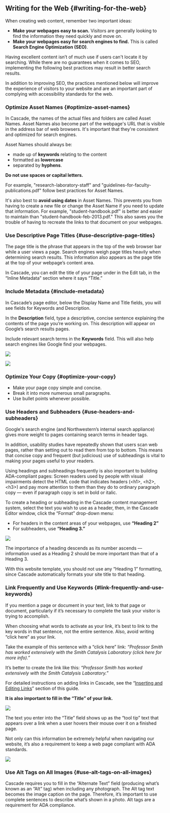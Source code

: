 ## Writing for the Web {#writing-for-the-web}

When creating web content, remember two important ideas:

* **Make your webpages easy to scan.** Visitors are generally looking to find the information they need quickly and move on.
* **Make your webpages easy for search engines to find.** This is called **Search Engine Optimization \(SEO\)**.

Having excellent content isn’t of much use if users can't locate it by searching. While there are no guarantees when it comes to SEO, implementing the following best practices may result in better search results.

In addition to improving SEO, the practices mentioned below will improve the experience of visitors to your website and are an important part of complying with accessibility standards for the web.

### Optimize Asset Names {#optimize-asset-names}

In Cascade, the names of the actual files and folders are called Asset Names. Asset Names also become part of the webpage's URL that is visible in the address bar of web browsers. It's important that they're consistent and optimized for search engines.

Asset Names should always be:

* made up of **keywords** relating to the content
* formatted as **lowercase**
* separated by **hyphens**.

**Do not use spaces or capital letters.**

For example, "research-laboratory-staff" and "guidelines-for-faculty-publications.pdf" follow best practices for Asset Names.

It's also best to **avoid using dates** in Asset Names. This prevents you from having to create a new file or change the Asset Name if you need to update that information. For example, "student-handbook.pdf" is better and easier to maintain than "student-handbook-feb-2013.pdf." This also saves you the trouble of having to recreate the links to that document on your webpages.

### Use Descriptive Page Titles {#use-descriptive-page-titles}

The page title is the phrase that appears in the top of the web browser bar while a user views a page. Search engines weigh page titles heavily when determining search results. This information also appears as the page title at the top of your webpage’s content area.

In Cascade, you can edit the title of your page under in the Edit tab, in the “Inline Metadata” section where it says “Title.”

### Include Metadata {#include-metadata}

In Cascade’s page editor, below the Display Name and Title fields, you will see fields for Keywords and Description.

In the **Description** field, type a descriptive, concise sentence explaining the contents of the page you’re working on. This description will appear on Google’s search results pages.

Include relevant search terms in the **Keywords** field. This will also help search engines like Google find your webpages.

![](https://northwestern-engineering.gitbooks.io/main-mccormick-site/content/assets/79.png)

![](https://northwestern-engineering.gitbooks.io/main-mccormick-site/content/assets/80.jpeg)

### Optimize Your Copy {#optimize-your-copy}

* Make your page copy simple and concise.
* Break it into more numerous small paragraphs.
* Use bullet points whenever possible.

### Use Headers and Subheaders {#use-headers-and-subheaders}

Google's search engine \(and Northwestern’s internal search appliance\) gives more weight to pages containing search terms in header tags.

In addition, usability studies have repeatedly shown that users scan web pages, rather than setting out to read them from top to bottom. This means that concise copy and frequent \(but judicious\) use of subheadings is vital to making your pages useful to your readers.

Using headings and subheadings frequently is also important to building ADA-compliant pages: Screen readers used by people with visual impairments detect the HTML code that indicates headers \(&lt;h1&gt;, &lt;h2&gt;, &lt;h3&gt;\) and pay more attention to them than they do to ordinary paragraph copy — even if paragraph copy is set in bold or italic.

To create a heading or subheading in the Cascade content management system, select the text you wish to use as a header, then, in the Cascade Editor window, click the “Format” drop-down menu:

* For headers in the content areas of your webpages, use **“Heading 2”**
* For subheaders, use **“Heading 3.”**

![](https://northwestern-engineering.gitbooks.io/main-mccormick-site/content/assets/81.png)

The importance of a heading descends as its number ascends — information used as a Heading 2 should be more important than that of a Heading 3.

With this website template, you should not use any “Heading 1” formatting, since Cascade automatically formats your site title to that heading.

### Link Frequently and Use Keywords {#link-frequently-and-use-keywords}

If you mention a page or document in your text, link to that page or document, particularly if it’s necessary to complete the task your visitor is trying to accomplish.

When choosing what words to activate as your link, it’s best to link to the key words in that sentence, not the entire sentence. Also, avoid writing “click here” as your link.

Take the example of this sentence with a “click here” link: _“Professor Smith has worked extensively with the Smith Catalysis Laboratory \(click here for more info\).”_

It’s better to create the link like this: _“Professor Smith has worked extensively with the Smith Catalysis Laboratory.”_

For detailed instructions on adding links in Cascade, see the “[Inserting and Editing Links](inserting_and_editing_links.md)” section of this guide.

**It is also important to fill in the “Title” of your link.**

![](https://northwestern-engineering.gitbooks.io/main-mccormick-site/content/assets/82.jpeg)

The text you enter into the “Title” field shows up as the “tool tip” text that appears over a link when a user hovers their mouse over it on a finished page.

Not only can this information be extremely helpful when navigating our website, it’s also a requirement to keep a web page compliant with ADA standards.

![](https://northwestern-engineering.gitbooks.io/main-mccormick-site/content/assets/83.png)

### Use Alt Tags on All Images {#use-alt-tags-on-all-images}

Cascade requires you to fill in the “Alternate Text” field \(producing what’s known as an “Alt” tag\) when including any photograph. The Alt tag text becomes the image caption on the page. Therefore, it’s important to use complete sentences to describe what’s shown in a photo. Alt tags are a requirement for ADA compliance.

